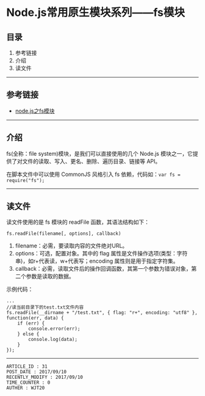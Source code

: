 
# Node.js常用原生模块系列——fs模块 #

## 目录 ##

1. 参考链接
2. 介绍
3. 读文件

---

## 参考链接 ##

- [node.js之fs模块](http://www.jianshu.com/p/5683c8a93511)

---

## 介绍 ##

fs(全称：file system)模块，是我们可以直接使用的几个 Node.js 模块之一，它提供了对文件的读取、写入、更名、删除、遍历目录、链接等 API。

在脚本文件中可以使用 CommonJS 风格引入 fs 依赖，代码如：`var fs = require("fs");`

---

## 读文件 ##

读文件使用的是 fs 模块的 readFile 函数，其语法结构如下：

```
fs.readFile(filename[, options], callback)
```

1. filename：必需，要读取内容的文件绝对URL。
2. options：可选，配置对象。其中的 flag 属性是文件操作选项(类型：字符串)，如r+代表读，w+代表写；encoding 属性则是用于指定字符集。
3. callback：必需，读取文件后的操作回调函数，其第一个参数为错误对象，第二个参数是读取的数据。

示例代码：

```
...
//读当前目录下的test.txt文件内容
fs.readFile(__dirname + "/test.txt", { flag: "r+", encoding: "utf8" }, function(err, data) {
    if (err) {
        console.error(err);
    } else {
        console.log(data);
    }
});
```

---

```
ARTICLE_ID : 31
POST_DATE : 2017/09/10
RECENTLY_MODIFY : 2017/09/10
TIME_COUNTER : 0
AUTHER : WJT20
```
